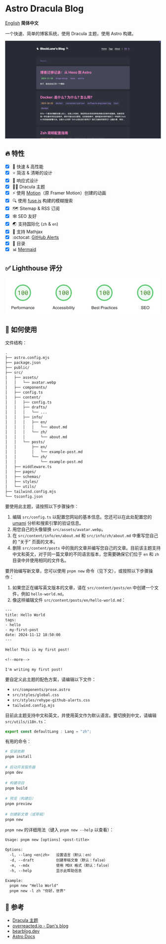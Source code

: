 # Astro Dracula Blog

<p>
    <a href="../README.md">English</a>
    <strong>简体中文</strong>
</p>

一个快速、简单的博客系统，使用 Dracula 主题，使用 Astro 构建。

![主页截图](img/screenshot-home.png)

## :fire: 特性

- [x] :rocket: 快速 & 高性能
- [x] :star: 简洁 & 清晰的设计
- [x] :iphone: 响应式设计
- [x] :vampire_man: Dracula 主题
- [x] :zap: 使用 [Motion](https://motion.dev)（原 Framer Motion）创建的动画
- [x] :mag: 使用 [fuse.js](https://www.fusejs.io/) 构建的模糊搜索
- [x] :world_map: Sitemap & RSS 订阅
- [x] :spider_web: SEO 友好
- [x] :earth_asia: 支持国际化 (`zh` & `en`)
- [x] :triangular_ruler: 支持 Mathjax
- [x] :octocat: [GitHub Alerts](https://github.com/chrisweb/rehype-github-alerts)
- [x] :book: 目录
- [x] :bar_chart: [Mermaid](https://mermaid.js.org/)

## :white_check_mark: Lighthouse 评分

<p aligh="center">
    <a href="https://pagespeed.web.dev/analysis/https-blocklune-cc/72o0c25cxa?form_factor=desktop">
        <img alt="Astro Dracula Blog Lighthouse 评分" src="img/lighthouse-score.png" />
    </a>
</p>

## :rocket: 如何使用

文件结构：

```text
.
├── astro.config.mjs
├── package.json
├── public/
├── src/
│   ├── assets/
│   │   └── avatar.webp
│   ├── components/
│   ├── config.ts
│   ├── content/
│   │   ├── config.ts
│   │   ├── drafts/
│   │   │   └── ...
│   │   ├── info/
│   │   │   ├── en/
│   │   │   │   └── about.md
│   │   │   └── zh/
│   │   │       └── about.md
│   │   └── posts/
│   │       ├── en/
│   │       │   └── example-post.md
│   │       └── zh/
│   │           └── example-post.md
│   ├── middleware.ts
│   ├── pages/
│   ├── schemas/
│   ├── styles/
│   └── utils/
├── tailwind.config.mjs
└── tsconfig.json
```

要使用此主题，请按照以下步骤操作：

1. 编辑 `src/config.ts` 以配置您网站的基本信息。您还可以在此处配置您的 [umami](https://umami.is/) 分析和搜索引擎的验证信息。
2. 用您自己的头像替换 `src/assets/avatar.webp`。
3. 在 `src/content/info/en/about.md` 和 `src/info/zh/about.md` 中重写您自己的 “关于” 页面的文本。
4. 删除 `src/content/posts` 中的我的文章并编写您自己的文章。目前该主题支持中文和英文，对于同一篇文章的不同语言版本，您需要确保它们位于 `en` 和 `zh` 目录中并使用相同的文件名。

要开始编写新文章，您可以使用 `pnpm new` 命令（见下文），或按照以下步骤操作：

1. 如果您正在编写英文版本的文章，请在 `src/content/posts/en` 中创建一个文件，例如 `hello-world.md`。
2. 像这样编辑文件 `src/content/posts/en/hello-world.md`：

```text
---
title: Hello World
tags:
- hello
- my-first-post
date: 2024-11-12 18:50:00
---

Hello! This is my first post!

<!--more-->

I'm writing my first post!
```

要自定义此主题的配色方案，请编辑以下文件：

- `src/components/prose.astro`
- `src/styles/global.css`
- `src/styles/rehype-github-alerts.css`
- `tailwind.config.mjs`

目前此主题支持中文和英文，并使用英文作为默认语言。要切换到中文，请编辑 `src/utils/i18n.ts`：

```ts
export const defaultLang : Lang = "zh";
```

有用的命令：

```bash
# 安装依赖
pnpm install

# 启动开发服务器
pnpm dev

# 构建项目
pnpm build

# 预览（构建后）
pnpm preview

# 创建新文章（或草稿）
pnpm new
```

`pnpm new` 的详细用法（键入 `pnpm new --help` 以查看）：

```text
Usage: pnpm new [options] <post-title>

Options:
  -l, --lang <en|zh>   设置语言（默认：en）
  -d, --draft          创建草稿文章（默认：false）
  -m, --mdx            使用 MDX 格式（默认：false）
  -h, --help           显示此帮助信息

Example:
  pnpm new "Hello World"
  pnpm new -l zh "你好，世界"
```

## :link: 参考

- [Dracula 主题](https://draculatheme.com/contribute)
- [overreacted.io - Dan's blog](https://overreacted.io/)
- [bearblog.dev](https://bearblog.dev/)
- [Astro Docs](https://docs.astro.build/)

